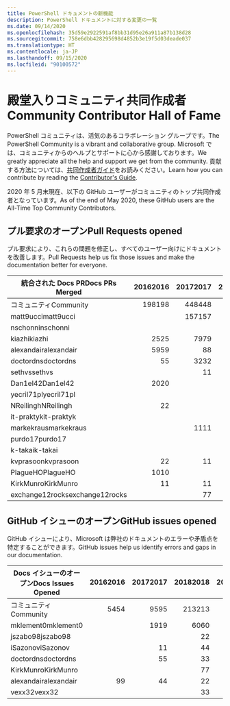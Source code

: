```yaml
---
title: PowerShell ドキュメントの新機能
description: PowerShell ドキュメントに対する変更の一覧
ms.date: 09/14/2020
ms.openlocfilehash: 35d59e2922591af8bb31d95e26a911a87b138d28
ms.sourcegitcommit: 758e6dbb428295698d4852b3e19f5d03deade037
ms.translationtype: HT
ms.contentlocale: ja-JP
ms.lasthandoff: 09/15/2020
ms.locfileid: "90100572"
---
```

# <a name="community-contributor-hall-of-fame"></a><span data-ttu-id="cbccb-103">殿堂入りコミュニティ共同作成者</span><span class="sxs-lookup"><span data-stu-id="cbccb-103">Community Contributor Hall of Fame</span></span>

<span data-ttu-id="cbccb-104">PowerShell コミュニティは、活気のあるコラボレーション グループです。</span><span class="sxs-lookup"><span data-stu-id="cbccb-104">The PowerShell Community is a vibrant and collaborative group.</span></span> <span data-ttu-id="cbccb-105">Microsoft では、コミュニティからのヘルプとサポートに心から感謝しております。</span><span class="sxs-lookup"><span data-stu-id="cbccb-105">We greatly appreciate all the help and support we get from the community.</span></span> <span data-ttu-id="cbccb-106">貢献する方法については、[共同作成者ガイド][contrib]をお読みください。</span><span class="sxs-lookup"><span data-stu-id="cbccb-106">Learn how you can contribute by reading the [Contributor's Guide][contrib].</span></span>

<span data-ttu-id="cbccb-107">2020 年 5 月末現在、以下の GitHub ユーザーがコミュニティのトップ共同作成者となっています。</span><span class="sxs-lookup"><span data-stu-id="cbccb-107">As of the end of May 2020, these GitHub users are the All-Time Top Community Contributors.</span></span>

## <a name="pull-requests-opened"></a><span data-ttu-id="cbccb-108">プル要求のオープン</span><span class="sxs-lookup"><span data-stu-id="cbccb-108">Pull Requests opened</span></span>

<span data-ttu-id="cbccb-109">プル要求により、これらの問題を修正し、すべてのユーザー向けにドキュメントを改善します。</span><span class="sxs-lookup"><span data-stu-id="cbccb-109">Pull Requests help us fix those issues and make the documentation better for everyone.</span></span>

| <span data-ttu-id="cbccb-110">統合された Docs PR</span><span class="sxs-lookup"><span data-stu-id="cbccb-110">Docs PRs Merged</span></span> | <span data-ttu-id="cbccb-111">2016</span><span class="sxs-lookup"><span data-stu-id="cbccb-111">2016</span></span> | <span data-ttu-id="cbccb-112">2017</span><span class="sxs-lookup"><span data-stu-id="cbccb-112">2017</span></span> | <span data-ttu-id="cbccb-113">2018</span><span class="sxs-lookup"><span data-stu-id="cbccb-113">2018</span></span> | <span data-ttu-id="cbccb-114">2019</span><span class="sxs-lookup"><span data-stu-id="cbccb-114">2019</span></span> | <span data-ttu-id="cbccb-115">2020</span><span class="sxs-lookup"><span data-stu-id="cbccb-115">2020</span></span> | <span data-ttu-id="cbccb-116">総計</span><span class="sxs-lookup"><span data-stu-id="cbccb-116">Grand Total</span></span> |
| --------------- | ---: | ---: | ---: | ---: | ---: | ----------: |
| <span data-ttu-id="cbccb-117">コミュニティ</span><span class="sxs-lookup"><span data-stu-id="cbccb-117">Community</span></span>       |  <span data-ttu-id="cbccb-118">198</span><span class="sxs-lookup"><span data-stu-id="cbccb-118">198</span></span> |  <span data-ttu-id="cbccb-119">448</span><span class="sxs-lookup"><span data-stu-id="cbccb-119">448</span></span> |  <span data-ttu-id="cbccb-120">468</span><span class="sxs-lookup"><span data-stu-id="cbccb-120">468</span></span> |  <span data-ttu-id="cbccb-121">322</span><span class="sxs-lookup"><span data-stu-id="cbccb-121">322</span></span> |  <span data-ttu-id="cbccb-122">127</span><span class="sxs-lookup"><span data-stu-id="cbccb-122">127</span></span> |        <span data-ttu-id="cbccb-123">1566</span><span class="sxs-lookup"><span data-stu-id="cbccb-123">1566</span></span> |
| <span data-ttu-id="cbccb-124">matt9ucci</span><span class="sxs-lookup"><span data-stu-id="cbccb-124">matt9ucci</span></span>       |      |  <span data-ttu-id="cbccb-125">157</span><span class="sxs-lookup"><span data-stu-id="cbccb-125">157</span></span> |   <span data-ttu-id="cbccb-126">80</span><span class="sxs-lookup"><span data-stu-id="cbccb-126">80</span></span> |   <span data-ttu-id="cbccb-127">30</span><span class="sxs-lookup"><span data-stu-id="cbccb-127">30</span></span> |      |         <span data-ttu-id="cbccb-128">267</span><span class="sxs-lookup"><span data-stu-id="cbccb-128">267</span></span> |
| <span data-ttu-id="cbccb-129">nschonni</span><span class="sxs-lookup"><span data-stu-id="cbccb-129">nschonni</span></span>        |      |      |   <span data-ttu-id="cbccb-130">14</span><span class="sxs-lookup"><span data-stu-id="cbccb-130">14</span></span> |  <span data-ttu-id="cbccb-131">138</span><span class="sxs-lookup"><span data-stu-id="cbccb-131">138</span></span> |   <span data-ttu-id="cbccb-132">10</span><span class="sxs-lookup"><span data-stu-id="cbccb-132">10</span></span> |         <span data-ttu-id="cbccb-133">162</span><span class="sxs-lookup"><span data-stu-id="cbccb-133">162</span></span> |
| <span data-ttu-id="cbccb-134">kiazhi</span><span class="sxs-lookup"><span data-stu-id="cbccb-134">kiazhi</span></span>          |   <span data-ttu-id="cbccb-135">25</span><span class="sxs-lookup"><span data-stu-id="cbccb-135">25</span></span> |   <span data-ttu-id="cbccb-136">79</span><span class="sxs-lookup"><span data-stu-id="cbccb-136">79</span></span> |   <span data-ttu-id="cbccb-137">12</span><span class="sxs-lookup"><span data-stu-id="cbccb-137">12</span></span> |      |      |         <span data-ttu-id="cbccb-138">116</span><span class="sxs-lookup"><span data-stu-id="cbccb-138">116</span></span> |
| <span data-ttu-id="cbccb-139">alexandair</span><span class="sxs-lookup"><span data-stu-id="cbccb-139">alexandair</span></span>      |   <span data-ttu-id="cbccb-140">59</span><span class="sxs-lookup"><span data-stu-id="cbccb-140">59</span></span> |    <span data-ttu-id="cbccb-141">8</span><span class="sxs-lookup"><span data-stu-id="cbccb-141">8</span></span> |   <span data-ttu-id="cbccb-142">26</span><span class="sxs-lookup"><span data-stu-id="cbccb-142">26</span></span> |    <span data-ttu-id="cbccb-143">2</span><span class="sxs-lookup"><span data-stu-id="cbccb-143">2</span></span> |    <span data-ttu-id="cbccb-144">1</span><span class="sxs-lookup"><span data-stu-id="cbccb-144">1</span></span> |          <span data-ttu-id="cbccb-145">96</span><span class="sxs-lookup"><span data-stu-id="cbccb-145">96</span></span> |
| <span data-ttu-id="cbccb-146">doctordns</span><span class="sxs-lookup"><span data-stu-id="cbccb-146">doctordns</span></span>       |    <span data-ttu-id="cbccb-147">5</span><span class="sxs-lookup"><span data-stu-id="cbccb-147">5</span></span> |   <span data-ttu-id="cbccb-148">32</span><span class="sxs-lookup"><span data-stu-id="cbccb-148">32</span></span> |   <span data-ttu-id="cbccb-149">20</span><span class="sxs-lookup"><span data-stu-id="cbccb-149">20</span></span> |    <span data-ttu-id="cbccb-150">7</span><span class="sxs-lookup"><span data-stu-id="cbccb-150">7</span></span> |    <span data-ttu-id="cbccb-151">4</span><span class="sxs-lookup"><span data-stu-id="cbccb-151">4</span></span> |          <span data-ttu-id="cbccb-152">68</span><span class="sxs-lookup"><span data-stu-id="cbccb-152">68</span></span> |
| <span data-ttu-id="cbccb-153">sethvs</span><span class="sxs-lookup"><span data-stu-id="cbccb-153">sethvs</span></span>          |      |    <span data-ttu-id="cbccb-154">1</span><span class="sxs-lookup"><span data-stu-id="cbccb-154">1</span></span> |   <span data-ttu-id="cbccb-155">44</span><span class="sxs-lookup"><span data-stu-id="cbccb-155">44</span></span> |      |   <span data-ttu-id="cbccb-156">20</span><span class="sxs-lookup"><span data-stu-id="cbccb-156">20</span></span> |          <span data-ttu-id="cbccb-157">55</span><span class="sxs-lookup"><span data-stu-id="cbccb-157">55</span></span> |
| <span data-ttu-id="cbccb-158">Dan1el42</span><span class="sxs-lookup"><span data-stu-id="cbccb-158">Dan1el42</span></span>        |   <span data-ttu-id="cbccb-159">20</span><span class="sxs-lookup"><span data-stu-id="cbccb-159">20</span></span> |      |      |      |      |          <span data-ttu-id="cbccb-160">20</span><span class="sxs-lookup"><span data-stu-id="cbccb-160">20</span></span> |
| <span data-ttu-id="cbccb-161">yecril71pl</span><span class="sxs-lookup"><span data-stu-id="cbccb-161">yecril71pl</span></span>      |      |      |      |      |   <span data-ttu-id="cbccb-162">20</span><span class="sxs-lookup"><span data-stu-id="cbccb-162">20</span></span> |          <span data-ttu-id="cbccb-163">20</span><span class="sxs-lookup"><span data-stu-id="cbccb-163">20</span></span> |
| <span data-ttu-id="cbccb-164">NReilingh</span><span class="sxs-lookup"><span data-stu-id="cbccb-164">NReilingh</span></span>       |    <span data-ttu-id="cbccb-165">2</span><span class="sxs-lookup"><span data-stu-id="cbccb-165">2</span></span> |      |   <span data-ttu-id="cbccb-166">13</span><span class="sxs-lookup"><span data-stu-id="cbccb-166">13</span></span> |    <span data-ttu-id="cbccb-167">3</span><span class="sxs-lookup"><span data-stu-id="cbccb-167">3</span></span> |      |          <span data-ttu-id="cbccb-168">18</span><span class="sxs-lookup"><span data-stu-id="cbccb-168">18</span></span> |
| <span data-ttu-id="cbccb-169">it-praktyk</span><span class="sxs-lookup"><span data-stu-id="cbccb-169">it-praktyk</span></span>      |      |      |   <span data-ttu-id="cbccb-170">16</span><span class="sxs-lookup"><span data-stu-id="cbccb-170">16</span></span> |    <span data-ttu-id="cbccb-171">1</span><span class="sxs-lookup"><span data-stu-id="cbccb-171">1</span></span> |      |          <span data-ttu-id="cbccb-172">17</span><span class="sxs-lookup"><span data-stu-id="cbccb-172">17</span></span> |
| <span data-ttu-id="cbccb-173">markekraus</span><span class="sxs-lookup"><span data-stu-id="cbccb-173">markekraus</span></span>      |      |   <span data-ttu-id="cbccb-174">11</span><span class="sxs-lookup"><span data-stu-id="cbccb-174">11</span></span> |    <span data-ttu-id="cbccb-175">5</span><span class="sxs-lookup"><span data-stu-id="cbccb-175">5</span></span> |      |      |          <span data-ttu-id="cbccb-176">16</span><span class="sxs-lookup"><span data-stu-id="cbccb-176">16</span></span> |
| <span data-ttu-id="cbccb-177">purdo17</span><span class="sxs-lookup"><span data-stu-id="cbccb-177">purdo17</span></span>         |      |      |   <span data-ttu-id="cbccb-178">13</span><span class="sxs-lookup"><span data-stu-id="cbccb-178">13</span></span> |      |      |          <span data-ttu-id="cbccb-179">13</span><span class="sxs-lookup"><span data-stu-id="cbccb-179">13</span></span> |
| <span data-ttu-id="cbccb-180">k-takai</span><span class="sxs-lookup"><span data-stu-id="cbccb-180">k-takai</span></span>         |      |      |    <span data-ttu-id="cbccb-181">5</span><span class="sxs-lookup"><span data-stu-id="cbccb-181">5</span></span> |    <span data-ttu-id="cbccb-182">1</span><span class="sxs-lookup"><span data-stu-id="cbccb-182">1</span></span> |    <span data-ttu-id="cbccb-183">7</span><span class="sxs-lookup"><span data-stu-id="cbccb-183">7</span></span> |          <span data-ttu-id="cbccb-184">13</span><span class="sxs-lookup"><span data-stu-id="cbccb-184">13</span></span> |
| <span data-ttu-id="cbccb-185">kvprasoon</span><span class="sxs-lookup"><span data-stu-id="cbccb-185">kvprasoon</span></span>       |    <span data-ttu-id="cbccb-186">2</span><span class="sxs-lookup"><span data-stu-id="cbccb-186">2</span></span> |    <span data-ttu-id="cbccb-187">1</span><span class="sxs-lookup"><span data-stu-id="cbccb-187">1</span></span> |    <span data-ttu-id="cbccb-188">7</span><span class="sxs-lookup"><span data-stu-id="cbccb-188">7</span></span> |    <span data-ttu-id="cbccb-189">2</span><span class="sxs-lookup"><span data-stu-id="cbccb-189">2</span></span> |      |          <span data-ttu-id="cbccb-190">12</span><span class="sxs-lookup"><span data-stu-id="cbccb-190">12</span></span> |
| <span data-ttu-id="cbccb-191">PlagueHO</span><span class="sxs-lookup"><span data-stu-id="cbccb-191">PlagueHO</span></span>        |   <span data-ttu-id="cbccb-192">10</span><span class="sxs-lookup"><span data-stu-id="cbccb-192">10</span></span> |      |      |    <span data-ttu-id="cbccb-193">1</span><span class="sxs-lookup"><span data-stu-id="cbccb-193">1</span></span> |      |          <span data-ttu-id="cbccb-194">11</span><span class="sxs-lookup"><span data-stu-id="cbccb-194">11</span></span> |
| <span data-ttu-id="cbccb-195">KirkMunro</span><span class="sxs-lookup"><span data-stu-id="cbccb-195">KirkMunro</span></span>       |    <span data-ttu-id="cbccb-196">1</span><span class="sxs-lookup"><span data-stu-id="cbccb-196">1</span></span> |    <span data-ttu-id="cbccb-197">1</span><span class="sxs-lookup"><span data-stu-id="cbccb-197">1</span></span> |    <span data-ttu-id="cbccb-198">2</span><span class="sxs-lookup"><span data-stu-id="cbccb-198">2</span></span> |    <span data-ttu-id="cbccb-199">6</span><span class="sxs-lookup"><span data-stu-id="cbccb-199">6</span></span> |      |          <span data-ttu-id="cbccb-200">10</span><span class="sxs-lookup"><span data-stu-id="cbccb-200">10</span></span> |
| <span data-ttu-id="cbccb-201">exchange12rocks</span><span class="sxs-lookup"><span data-stu-id="cbccb-201">exchange12rocks</span></span> |      |    <span data-ttu-id="cbccb-202">7</span><span class="sxs-lookup"><span data-stu-id="cbccb-202">7</span></span> |    <span data-ttu-id="cbccb-203">3</span><span class="sxs-lookup"><span data-stu-id="cbccb-203">3</span></span> |      |      |          <span data-ttu-id="cbccb-204">10</span><span class="sxs-lookup"><span data-stu-id="cbccb-204">10</span></span> |

## <a name="github-issues-opened"></a><span data-ttu-id="cbccb-205">GitHub イシューのオープン</span><span class="sxs-lookup"><span data-stu-id="cbccb-205">GitHub issues opened</span></span>

<span data-ttu-id="cbccb-206">GitHub イシューにより、Microsoft は弊社のドキュメントのエラーや矛盾点を特定することができます。</span><span class="sxs-lookup"><span data-stu-id="cbccb-206">GitHub issues help us identify errors and gaps in our documentation.</span></span>

| <span data-ttu-id="cbccb-207">Docs イシューのオープン</span><span class="sxs-lookup"><span data-stu-id="cbccb-207">Docs Issues Opened</span></span> | <span data-ttu-id="cbccb-208">2016</span><span class="sxs-lookup"><span data-stu-id="cbccb-208">2016</span></span> | <span data-ttu-id="cbccb-209">2017</span><span class="sxs-lookup"><span data-stu-id="cbccb-209">2017</span></span> | <span data-ttu-id="cbccb-210">2018</span><span class="sxs-lookup"><span data-stu-id="cbccb-210">2018</span></span> | <span data-ttu-id="cbccb-211">2019</span><span class="sxs-lookup"><span data-stu-id="cbccb-211">2019</span></span> | <span data-ttu-id="cbccb-212">2020</span><span class="sxs-lookup"><span data-stu-id="cbccb-212">2020</span></span> | <span data-ttu-id="cbccb-213">総計</span><span class="sxs-lookup"><span data-stu-id="cbccb-213">Grand Total</span></span> |
| ------------------ | ---: | ---: | ---: | ---: | ---: | ----------: |
| <span data-ttu-id="cbccb-214">コミュニティ</span><span class="sxs-lookup"><span data-stu-id="cbccb-214">Community</span></span>          |   <span data-ttu-id="cbccb-215">54</span><span class="sxs-lookup"><span data-stu-id="cbccb-215">54</span></span> |   <span data-ttu-id="cbccb-216">95</span><span class="sxs-lookup"><span data-stu-id="cbccb-216">95</span></span> |  <span data-ttu-id="cbccb-217">213</span><span class="sxs-lookup"><span data-stu-id="cbccb-217">213</span></span> |  <span data-ttu-id="cbccb-218">575</span><span class="sxs-lookup"><span data-stu-id="cbccb-218">575</span></span> |  <span data-ttu-id="cbccb-219">420</span><span class="sxs-lookup"><span data-stu-id="cbccb-219">420</span></span> |        <span data-ttu-id="cbccb-220">1360</span><span class="sxs-lookup"><span data-stu-id="cbccb-220">1360</span></span> |
| <span data-ttu-id="cbccb-221">mklement0</span><span class="sxs-lookup"><span data-stu-id="cbccb-221">mklement0</span></span>          |      |   <span data-ttu-id="cbccb-222">19</span><span class="sxs-lookup"><span data-stu-id="cbccb-222">19</span></span> |   <span data-ttu-id="cbccb-223">60</span><span class="sxs-lookup"><span data-stu-id="cbccb-223">60</span></span> |   <span data-ttu-id="cbccb-224">56</span><span class="sxs-lookup"><span data-stu-id="cbccb-224">56</span></span> |   <span data-ttu-id="cbccb-225">46</span><span class="sxs-lookup"><span data-stu-id="cbccb-225">46</span></span> |         <span data-ttu-id="cbccb-226">181</span><span class="sxs-lookup"><span data-stu-id="cbccb-226">181</span></span> |
| <span data-ttu-id="cbccb-227">jszabo98</span><span class="sxs-lookup"><span data-stu-id="cbccb-227">jszabo98</span></span>           |      |      |    <span data-ttu-id="cbccb-228">2</span><span class="sxs-lookup"><span data-stu-id="cbccb-228">2</span></span> |   <span data-ttu-id="cbccb-229">15</span><span class="sxs-lookup"><span data-stu-id="cbccb-229">15</span></span> |    <span data-ttu-id="cbccb-230">6</span><span class="sxs-lookup"><span data-stu-id="cbccb-230">6</span></span> |          <span data-ttu-id="cbccb-231">23</span><span class="sxs-lookup"><span data-stu-id="cbccb-231">23</span></span> |
| <span data-ttu-id="cbccb-232">iSazonov</span><span class="sxs-lookup"><span data-stu-id="cbccb-232">iSazonov</span></span>           |      |    <span data-ttu-id="cbccb-233">1</span><span class="sxs-lookup"><span data-stu-id="cbccb-233">1</span></span> |    <span data-ttu-id="cbccb-234">4</span><span class="sxs-lookup"><span data-stu-id="cbccb-234">4</span></span> |   <span data-ttu-id="cbccb-235">10</span><span class="sxs-lookup"><span data-stu-id="cbccb-235">10</span></span> |    <span data-ttu-id="cbccb-236">7</span><span class="sxs-lookup"><span data-stu-id="cbccb-236">7</span></span> |          <span data-ttu-id="cbccb-237">22</span><span class="sxs-lookup"><span data-stu-id="cbccb-237">22</span></span> |
| <span data-ttu-id="cbccb-238">doctordns</span><span class="sxs-lookup"><span data-stu-id="cbccb-238">doctordns</span></span>          |      |    <span data-ttu-id="cbccb-239">5</span><span class="sxs-lookup"><span data-stu-id="cbccb-239">5</span></span> |    <span data-ttu-id="cbccb-240">3</span><span class="sxs-lookup"><span data-stu-id="cbccb-240">3</span></span> |    <span data-ttu-id="cbccb-241">5</span><span class="sxs-lookup"><span data-stu-id="cbccb-241">5</span></span> |    <span data-ttu-id="cbccb-242">4</span><span class="sxs-lookup"><span data-stu-id="cbccb-242">4</span></span> |          <span data-ttu-id="cbccb-243">17</span><span class="sxs-lookup"><span data-stu-id="cbccb-243">17</span></span> |
| <span data-ttu-id="cbccb-244">KirkMunro</span><span class="sxs-lookup"><span data-stu-id="cbccb-244">KirkMunro</span></span>          |      |      |    <span data-ttu-id="cbccb-245">7</span><span class="sxs-lookup"><span data-stu-id="cbccb-245">7</span></span> |    <span data-ttu-id="cbccb-246">7</span><span class="sxs-lookup"><span data-stu-id="cbccb-246">7</span></span> |    <span data-ttu-id="cbccb-247">1</span><span class="sxs-lookup"><span data-stu-id="cbccb-247">1</span></span> |          <span data-ttu-id="cbccb-248">15</span><span class="sxs-lookup"><span data-stu-id="cbccb-248">15</span></span> |
| <span data-ttu-id="cbccb-249">alexandair</span><span class="sxs-lookup"><span data-stu-id="cbccb-249">alexandair</span></span>         |    <span data-ttu-id="cbccb-250">9</span><span class="sxs-lookup"><span data-stu-id="cbccb-250">9</span></span> |    <span data-ttu-id="cbccb-251">4</span><span class="sxs-lookup"><span data-stu-id="cbccb-251">4</span></span> |    <span data-ttu-id="cbccb-252">2</span><span class="sxs-lookup"><span data-stu-id="cbccb-252">2</span></span> |      |      |          <span data-ttu-id="cbccb-253">15</span><span class="sxs-lookup"><span data-stu-id="cbccb-253">15</span></span> |
| <span data-ttu-id="cbccb-254">vexx32</span><span class="sxs-lookup"><span data-stu-id="cbccb-254">vexx32</span></span>             |      |      |    <span data-ttu-id="cbccb-255">3</span><span class="sxs-lookup"><span data-stu-id="cbccb-255">3</span></span> |   <span data-ttu-id="cbccb-256">11</span><span class="sxs-lookup"><span data-stu-id="cbccb-256">11</span></span> |      |          <span data-ttu-id="cbccb-257">14</span><span class="sxs-lookup"><span data-stu-id="cbccb-257">14</span></span> |

<!-- Link references -->
[contrib]: contributing/overview.md
